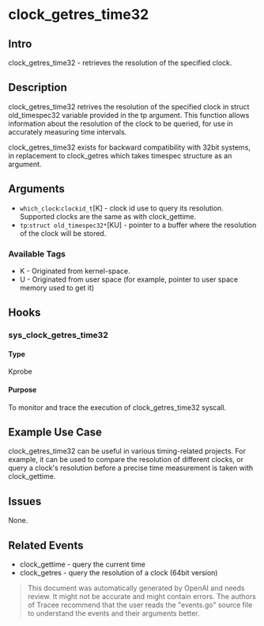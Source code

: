 
# clock_getres_time32
## Intro
clock_getres_time32 - retrieves the resolution of the specified clock.

## Description
clock_getres_time32 retrives the resolution of the specified clock in struct old_timespec32 variable provided in the tp argument. This function allows information about the resolution of the clock to be queried, for use in accurately measuring time intervals. 

clock_getres_time32 exists for backward compatibility with 32bit systems, in replacement to clock_getres which takes timespec structure as an argument.

## Arguments
* `which_clock`:`clockid_t`[K] - clock id use to query its resolution.  Supported clocks are the same as with clock_gettime.
* `tp`:`struct old_timespec32*`[KU] - pointer to a buffer where the resolution of the clock will be stored.

### Available Tags
* K - Originated from kernel-space.
* U - Originated from user space (for example, pointer to user space memory used to get it)

## Hooks
### sys_clock_getres_time32
#### Type
Kprobe
#### Purpose
To monitor and trace the execution of clock_getres_time32 syscall.

## Example Use Case
clock_getres_time32 can be useful in various timing-related projects. For example, it can be used to compare the resolution of different clocks, or query a clock's resolution before a precise time measurement is taken with clock_gettime.

## Issues
None.

## Related Events
* clock_gettime - query the current time
* clock_getres - query the resolution of a clock (64bit version)

> This document was automatically generated by OpenAI and needs review. It might
> not be accurate and might contain errors. The authors of Tracee recommend that
> the user reads the "events.go" source file to understand the events and their
> arguments better.

